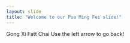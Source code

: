 ```yaml
---
layout: slide
title: "Welcome to our Pua Ming Fei slide!"
---
```

Gong Xi Fatt Chai
Use the left arrow to go back!
